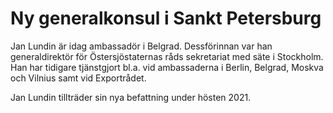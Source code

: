 # Ny generalkonsul i Sankt Petersburg

Jan Lundin är idag ambassadör i Belgrad. Dessförinnan var han generaldirektör för Östersjöstaternas råds sekretariat med säte i Stockholm. Han har tidigare tjänstgjort bl.a. vid ambassaderna i Berlin, Belgrad, Moskva och Vilnius samt vid Exportrådet.

Jan Lundin tillträder sin nya befattning under hösten 2021.
